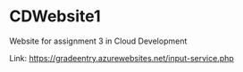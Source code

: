 # CDWebsite1
Website for assignment 3 in Cloud Development

Link:
https://gradeentry.azurewebsites.net/input-service.php
